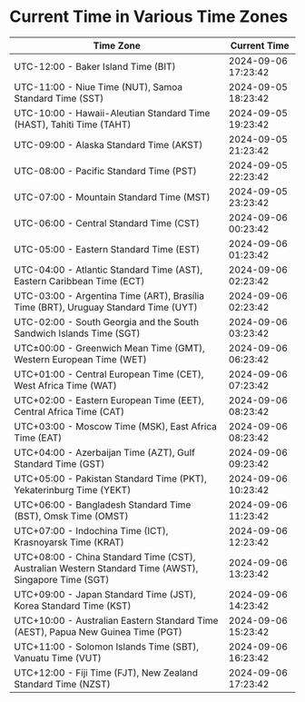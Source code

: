 # Current Time in Various Time Zones

| Time Zone | Current Time |
|-----------|--------------|
| UTC-12:00 - Baker Island Time (BIT) | 2024-09-06 17:23:42 |
| UTC-11:00 - Niue Time (NUT), Samoa Standard Time (SST) | 2024-09-05 18:23:42 |
| UTC-10:00 - Hawaii-Aleutian Standard Time (HAST), Tahiti Time (TAHT) | 2024-09-05 19:23:42 |
| UTC-09:00 - Alaska Standard Time (AKST) | 2024-09-05 21:23:42 |
| UTC-08:00 - Pacific Standard Time (PST) | 2024-09-05 22:23:42 |
| UTC-07:00 - Mountain Standard Time (MST) | 2024-09-05 23:23:42 |
| UTC-06:00 - Central Standard Time (CST) | 2024-09-06 00:23:42 |
| UTC-05:00 - Eastern Standard Time (EST) | 2024-09-06 01:23:42 |
| UTC-04:00 - Atlantic Standard Time (AST), Eastern Caribbean Time (ECT) | 2024-09-06 02:23:42 |
| UTC-03:00 - Argentina Time (ART), Brasília Time (BRT), Uruguay Standard Time (UYT) | 2024-09-06 02:23:42 |
| UTC-02:00 - South Georgia and the South Sandwich Islands Time (SGT) | 2024-09-06 03:23:42 |
| UTC±00:00 - Greenwich Mean Time (GMT), Western European Time (WET) | 2024-09-06 06:23:42 |
| UTC+01:00 - Central European Time (CET), West Africa Time (WAT) | 2024-09-06 07:23:42 |
| UTC+02:00 - Eastern European Time (EET), Central Africa Time (CAT) | 2024-09-06 08:23:42 |
| UTC+03:00 - Moscow Time (MSK), East Africa Time (EAT) | 2024-09-06 08:23:42 |
| UTC+04:00 - Azerbaijan Time (AZT), Gulf Standard Time (GST) | 2024-09-06 09:23:42 |
| UTC+05:00 - Pakistan Standard Time (PKT), Yekaterinburg Time (YEKT) | 2024-09-06 10:23:42 |
| UTC+06:00 - Bangladesh Standard Time (BST), Omsk Time (OMST) | 2024-09-06 11:23:42 |
| UTC+07:00 - Indochina Time (ICT), Krasnoyarsk Time (KRAT) | 2024-09-06 12:23:42 |
| UTC+08:00 - China Standard Time (CST), Australian Western Standard Time (AWST), Singapore Time (SGT) | 2024-09-06 13:23:42 |
| UTC+09:00 - Japan Standard Time (JST), Korea Standard Time (KST) | 2024-09-06 14:23:42 |
| UTC+10:00 - Australian Eastern Standard Time (AEST), Papua New Guinea Time (PGT) | 2024-09-06 15:23:42 |
| UTC+11:00 - Solomon Islands Time (SBT), Vanuatu Time (VUT) | 2024-09-06 16:23:42 |
| UTC+12:00 - Fiji Time (FJT), New Zealand Standard Time (NZST) | 2024-09-06 17:23:42 |
